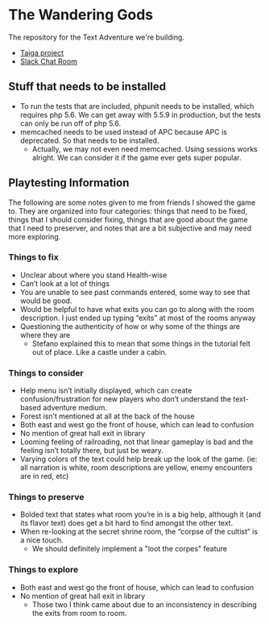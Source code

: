 # The Wandering Gods

The repository for the Text Adventure we're building.

* [Taiga project](https://tree.taiga.io/project/cincospenguinos-rll_textadventure/backlog)
* [Slack Chat Room](https://rlltext.slack.com/messages/general/)

## Stuff that needs to be installed

* To run the tests that are included, phpunit needs to be installed, which requires php 5.6. We can get away with
5.5.9 in production, but the tests can only be run off of php 5.6.
* memcached needs to be used instead of APC because APC is deprecated. So that needs to be installed.
    * Actually, we may not even need memcached. Using sessions works alright. We can consider it if the game ever gets super popular.

## Playtesting Information

The following are some notes given to me from friends I showed the game to. They are organized into four categories: things that
need to be fixed, things that I should consider fixing, things that are good about the game that I need to preserver, and
notes that are a bit subjective and may need more exploring.

### Things to fix

* Unclear about where you stand Health-wise
* Can’t look at a lot of things
* You are unable to see past commands entered, some way to see that would be good.
* Would be helpful to have what exits you can go to along with the room description. I just ended up typing “exits” at most of the rooms anyway
* Questioning the authenticity of how or why some of the things are where they are
    * Stefano explained this to mean that some things in the tutorial felt out of place. Like a castle under a cabin.

### Things to consider

* Help menu isn’t initially displayed, which can create confusion/frustration for new players who don’t understand the text-based adventure medium.
* Forest isn’t mentioned at all at the back of the house
* Both east and west go the front of house, which can lead to confusion
* No mention of great hall exit in library
* Looming feeling of railroading, not that linear gameplay is bad and the feeling isn’t totally there, but just be weary. 
* Varying colors of the text could help break up the look of the game. (ie: all narration is white, room descriptions are yellow, enemy encounters are in red, etc)


### Things to preserve

* Bolded text that states what room you’re in is a big help, although it (and its flavor text) does get a bit hard to find amongst the other text.
* When re-looking at the secret shrine room, the “corpse of the cultist” is a nice touch.
    * We should definitely implement a "loot the corpes" feature

### Things to explore

* Both east and west go the front of house, which can lead to confusion
* No mention of great hall exit in library
    * Those two I think came about due to an inconsistency in describing the exits from room to room.